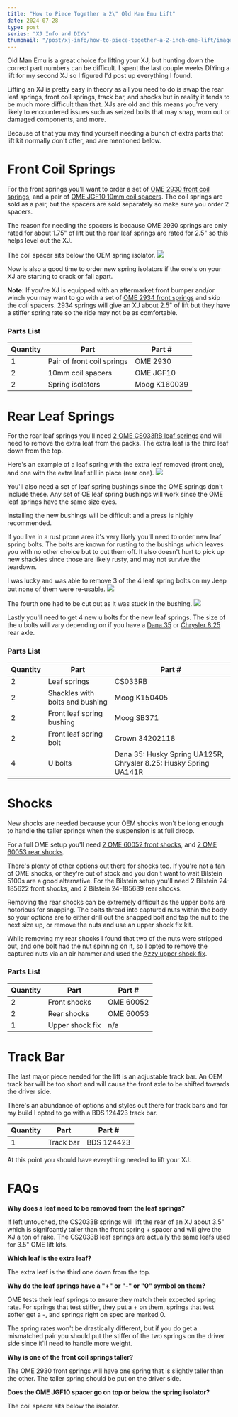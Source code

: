 ```yaml
---
title: "How to Piece Together a 2\" Old Man Emu Lift"
date: 2024-07-28
type: post
series: "XJ Info and DIYs"
thumbnail: "/post/xj-info/how-to-piece-together-a-2-inch-ome-lift/images/thumbnail.jpg"
---
```


Old Man Emu is a great choice for lifting your XJ, but hunting down the correct part numbers can be difficult. I spent the last couple weeks DIYing a lift for my second XJ so I figured I'd post up everything I found.

Lifting an XJ is pretty easy in theory as all you need to do is swap the rear leaf springs, front coil springs, track bar, and shocks but in reality it tends to be much more difficult than that. XJs are old and this means you're very likely to encountered issues such as seized bolts that may snap, worn out or damaged components, and more.

Because of that you may find yourself needing a bunch of extra parts that lift kit normally don't offer, and are mentioned below.

# Front Coil Springs

For the front springs you'll want to order a set of [OME 2930 front coil springs](https://store.arbusa.com/front-coil-spring-set-2930/), and a pair of [OME JGF10 10mm coil spacers](https://store.arbusa.com/coil-spring-trim-packer-omejgf10/). The coil springs are sold as a pair, but the spacers are sold separately so make sure you order 2 spacers.

The reason for needing the spacers is because OME 2930 springs are only rated for about 1.75" of lift but the rear leaf springs are rated for 2.5" so this helps level out the XJ.

The coil spacer sits below the OEM spring isolator.
![](./images/coil-spacer.jpg)

Now is also a good time to order new spring isolators if the one's on your XJ are starting to crack or fall apart.


**Note:** If you're XJ is equipped with an aftermarket front bumper and/or winch you may want to go with a set of [OME 2934 front springs](https://store.arbusa.com/front-coil-spring-set-2934/) and skip the coil spacers. 2934 springs will give an XJ about 2.5" of lift but they have a stiffer spring rate so the ride may not be as comfortable.

### Parts List

| Quantity | Part | Part # |
|----------|------|--------|
| 1 | Pair of front coil springs | OME 2930 |
| 2 | 10mm coil spacers | OME JGF10 |
| 2 | Spring isolators | Moog K160039 |

# Rear Leaf Springs

For the rear leaf springs you'll need [2 OME CS033RB leaf springs](https://store.arbusa.com/rear-leaf-spring-cs033rb/) and will need to remove the extra leaf from the packs. The extra leaf is the third leaf down from the top. 

Here's an example of a leaf spring with the extra leaf removed (front one), and one with the extra leaf still in place (rear one). 
![](./images/extra-leaf.jpg)

You'll also need a set of leaf spring bushings since the OME springs don't include these. Any set of OE leaf spring bushings will work since the OME leaf springs have the same size eyes.

Installing the new bushings will be difficult and a press is highly recommended.

If you live in a rust prone area it's very likely you'll need to order new leaf spring bolts. The bolts are known for rusting to the bushings which leaves you with no other choice but to cut them off. It also doesn't hurt to pick up new shackles since those are likely rusty, and may not survive the teardown.

I was lucky and was able to remove 3 of the 4 leaf spring bolts on my Jeep but none of them were re-usable.
![](./images/leaf-bolts.jpg)

The fourth one had to be cut out as it was stuck in the bushing.
![](./images/cut-up-shackle.jpg)

Lastly you'll need to get 4 new u bolts for the new leaf springs. The size of the u bolts will vary depending on if you have a [Dana 35](https://www.rockauto.com/en/moreinfo.php?pk=1077736&cc=1363384&pt=10353&jsn=899) or [Chrysler 8.25](https://www.rockauto.com/en/moreinfo.php?pk=1077740&cc=1363384&pt=10353&jsn=900) rear axle.

### Parts List

| Quantity | Part | Part # |
|----------|------|--------|
| 2 | Leaf springs | CS033RB |
| 2 | Shackles with bolts and bushing | Moog K150405 |
| 2 | Front leaf spring bushing | Moog SB371 |
| 2 | Front leaf spring bolt | Crown 34202118 |
| 4 | U bolts | Dana 35: Husky Spring UA125R, Chrysler 8.25: Husky Spring UA141R |

# Shocks

New shocks are needed because your OEM shocks won't be long enough to handle the taller springs when the suspension is at full droop.

For a full OME setup you'll need [2 OME 60052 front shocks](https://store.arbusa.com/front-nitrocharger-sport-shock-60052/), and [2 OME 60053 rear shocks](https://store.arbusa.com/rear-nitrocharger-sport-shock-60053/).

There's plenty of other options out there for shocks too. If you're not a fan of OME shocks, or they're out of stock and you don't want to wait Bilstein 5100s are a good alternative. For the Bilstein setup you'll need 2 Bilstein 24-185622 front shocks, and 2 Bilstein 24-185639 rear shocks.

Removing the rear shocks can be extremely difficult as the upper bolts are notorious for snapping. The bolts thread into captured nuts within the body so your options are to either drill out the snapped bolt and tap the nut to the next size up, or remove the nuts and use an upper shock fix kit.

While removing my rear shocks I found that two of the nuts were stripped out, and one bolt had the nut spinning on it, so I opted to remove the captured nuts via an air hammer and used the [Azzy upper shock fix](https://www.azzysdesignworks.com/shop/p/xj-shock-mount).

### Parts List

| Quantity | Part | Part # |
|----------|------|--------|
| 2 | Front shocks | OME 60052 |
| 2 | Rear shocks | OME 60053 |
| 1 | Upper shock fix | n/a |


# Track Bar
The last major piece needed for the lift is an adjustable track bar. An OEM track bar will be too short and will cause the front axle to be shifted towards the driver side.

There's an abundance of options and styles out there for track bars and for my build I opted to go with a BDS 124423 track bar.

| Quantity | Part | Part # |
|----------|------|--------|
| 1 | Track bar | BDS 124423 |


At this point you should have everything needed to lift your XJ.

# FAQs

**Why does a leaf need to be removed from the leaf springs?**

If left untouched, the CS2033B springs will lift the rear of an XJ about 3.5" which is signifcantly taller than the front spring + spacer and will give the XJ a ton of rake. The CS2033B leaf springs are actually the same leafs used for 3.5" OME lift kits.

**Which leaf is the extra leaf?**

The extra leaf is the third one down from the top.

**Why do the leaf springs have a "+" or "-" or "0" symbol on them?**

OME tests their leaf springs to ensure they match their expected spring rate. For springs that test stiffer, they put a + on them,  springs that test softer get a -, and springs right on spec are marked 0.

The spring rates won't be drastically different, but if you do get a mismatched pair you should put the stiffer of the two springs on the driver side since it'll need to handle more weight.

**Why is one of the front coil springs taller?**

The OME 2930 front springs will have one spring that is slightly taller than the other. The taller spring should be put on the driver side.

**Does the OME JGF10 spacer go on top or below the spring isolator?**

The coil spacer sits below the isolator.
